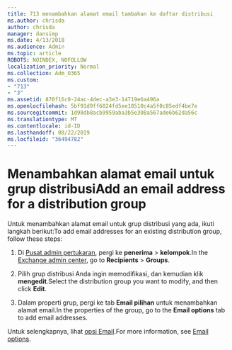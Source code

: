 ```yaml
---
title: 713 menambahkan alamat email tambahan ke daftar distribusi
ms.author: chrisda
author: chrisda
manager: dansimp
ms.date: 4/13/2018
ms.audience: Admin
ms.topic: article
ROBOTS: NOINDEX, NOFOLLOW
localization_priority: Normal
ms.collection: Adm_O365
ms.custom:
- "713"
- "3"
ms.assetid: 870f16c0-24ac-4dec-a3e3-14719e6a496a
ms.openlocfilehash: 5bf91d9ff6824fd5ee10510c4a5f0c85edf4be7e
ms.sourcegitcommit: 1d98db8acb9959aba3b5e308a567ade6b62da56c
ms.translationtype: MT
ms.contentlocale: id-ID
ms.lasthandoff: 08/22/2019
ms.locfileid: "36494782"
---
```

# <a name="add-an-email-address-for-a-distribution-group"></a><span data-ttu-id="320d5-102">Menambahkan alamat email untuk grup distribusi</span><span class="sxs-lookup"><span data-stu-id="320d5-102">Add an email address for a distribution group</span></span>

<span data-ttu-id="320d5-103">Untuk menambahkan alamat email untuk grup distribusi yang ada, ikuti langkah berikut:</span><span class="sxs-lookup"><span data-stu-id="320d5-103">To add email addresses for an existing distribution group, follow these steps:</span></span>

1. <span data-ttu-id="320d5-104">Di [Pusat admin pertukaran](https://outlook.office365.com/ecp/), pergi ke **penerima** \> **kelompok**.</span><span class="sxs-lookup"><span data-stu-id="320d5-104">In the [Exchange admin center](https://outlook.office365.com/ecp/), go to **Recipients** \> **Groups**.</span></span>

2. <span data-ttu-id="320d5-105">Pilih grup distribusi Anda ingin memodifikasi, dan kemudian klik **mengedit**.</span><span class="sxs-lookup"><span data-stu-id="320d5-105">Select the distribution group you want to modify, and then click **Edit**.</span></span>

3. <span data-ttu-id="320d5-106">Dalam properti grup, pergi ke tab **Email pilihan** untuk menambahkan alamat email.</span><span class="sxs-lookup"><span data-stu-id="320d5-106">In the properties of the group, go to the **Email options** tab to add email addresses.</span></span> 

<span data-ttu-id="320d5-107">Untuk selengkapnya, lihat [opsi Email](https://technet.microsoft.com/library/bb124513.aspx#emailoptions).</span><span class="sxs-lookup"><span data-stu-id="320d5-107">For more information, see [Email options](https://technet.microsoft.com/library/bb124513.aspx#emailoptions).</span></span>
